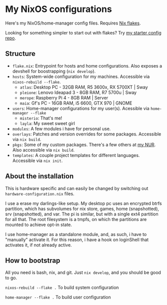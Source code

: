 # My NixOS configurations

Here's my NixOS/home-manager config files. Requires [Nix flakes](https://nixos.wiki/wiki/Flakes).

Looking for something simpler to start out with flakes? Try [my starter config repo](https://github.com/Misterio77/nix-starter-config).

## Structure
- `flake.nix`: Entrypoint for hosts and home configurations. Also exposes a devshell for boostrapping (`nix develop`).
- `hosts`: System-wide configuration for my machines. Accessible via `nixos-rebuild --flake`.
  - `atlas`: Desktop PC - 32GB RAM, R5 3600x, RX 5700XT | Sway
  - `pleione`: Lenovo Ideapad 3 - 8GB RAM, R7 5700u | Sway
  - `merope`: Raspberry Pi 4 - 8GB RAM | Server
  - `maia`: Gf's PC - 16GB RAM, i5 6600, GTX 970 | GNOME
- `users`: Home-manager configurations for my user(s). Acessible via `home-manager --flake`
  - `misterio`: That's me!
  - `layla`: My sweet sweet girl
- `modules`: A few modules i have for personal use.
- `overlays`: Patches and version overrides for some packages. Accessible via `nix build`.
- `pkgs`: Some of my custom packages. There's a few others at [my NUR](https://github.com/misterio77/nur-packages). Also accessible via `nix build`.
- `templates`: A couple project templates for different languages. Accessible via `nix init`.


## About the installation
This is hardware specific and can easily be changed by switching out `hardware-configuration.nix` files.

I use a erase my darlings-like setup. My desktop pc uses an encrypted btrfs partition, which has subvolumes for nix store, games, home (snapshotted), srv (snapshotted), and var. The pi is similar, but with a single ext4 partition for all that. The root filesystem is a tmpfs, on which the partitions are mounted to achieve opt-in state.

I use home-manager as a standalone module, and, as such, i have to "manually" activate it. For this reason, i have a hook on loginShell that activates it, if not already active.


## How to bootstrap

All you need is bash, nix, and git. Just `nix develop`, and you should be good to go.

`nixos-rebuild --flake .` To build system configuration

`home-manager --flake .` To build user configuration
